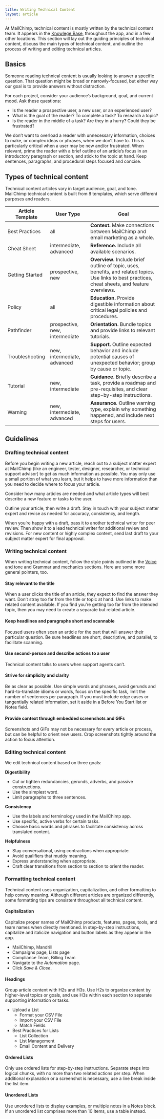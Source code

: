 ```yaml
---
title: Writing Technical Content
layout: article
---
```


At MailChimp, technical content is mostly written by the technical content team. It appears in the [Knowlege Base](http://kb.mailchimp.com), throughout the app, and in a few other locations. This section will lay out the guiding principles of technical content, discuss the main types of technical content, and outline the process of writing and editing technical articles.

## Basics

Someone reading technical content is usually looking to answer a specific question. That question might be broad or narrowly-focused, but either way our goal is to provide answers without distraction.

For each project, consider your audience’s background, goal, and current mood. Ask these questions:

- Is the reader a prospective user, a new user, or an experienced user?
- What is the goal of the reader? To complete a task? To research a topic?
- Is the reader in the middle of a task? Are they in a hurry? Could they be frustrated?

We don’t want to overload a reader with unnecessary information, choices to make, or complex ideas or phrases, when we don’t have to. This is particularly critical when a user may be new and/or frustrated. When relevant, prime the reader with a brief outline of an article’s focus in an introductory paragraph or section, and stick to the topic at hand. Keep sentences, paragraphs, and procedural steps focused and concise.

## Types of technical content

Technical content articles vary in target audience, goal, and tone. MailChimp technical content is built from 8 templates, which serve different purposes and readers.

| **Article Template** | **User Type**                  | **Goal**                                                                        |
| -------------------- | ----------------------         | ------------------------------------------------------------------------------- |
| Best Practices       | all                            | **Context.** Make connections between MailChimp and email marketing as a whole. |
| Cheat Sheet          | intermediate, advanced         | **Reference.** Include all available scenarios.                                 |
| Getting Started      | prospective, new               | **Overview.** Include brief outline of topic, uses, benefits, and related topics. Use links to best practices, cheat sheets, and feature overviews. |
| Policy               | all                            | **Education.** Provide digestible information about critical legal policies and procedures. |
| Pathfinder           | prospective, new, intermediate | **Orientation.** Bundle topics and provide links to relevant tutorials.         |
| Troubleshooting      | new, intermediate, advanced    | **Support.** Outline expected behavior and include potential causes of unexpected behavior; group by cause or topic. |
| Tutorial             | new, intermediate              | **Guidance.** Briefly describe a task, provide a roadmap and pre-requisites, and clear step-by-step instructions. |
| Warning              | new, intermediate, advanced    | **Assurance.** Outline warning type, explain why something happened, and include next steps for users. |

## Guidelines

### Drafting technical content

Before you begin writing a new article, reach out to a subject matter expert at MailChimp (like an engineer, tester, designer, researcher, or technical support advisor) to get as much information as possible. You may only use a small portion of what you learn, but it helps to have more information than you need to decide where to focus your article.

Consider how many articles are needed and what article types will best describe a new feature or tasks to the user.

Outline your article, then write a draft. Stay in touch with your subject matter expert and revise as needed for accuracy, consistency, and length.

When you’re happy with a draft, pass it to another technical writer for peer review. Then show it to a lead technical writer for additional review and revisions. For new content or highly complex content, send last draft to your subject matter expert for final approval.

### Writing technical content

When writing technical content, follow the style points outlined in the [Voice and tone](/02-voice-and-tone.html.md) and [Grammar and mechanics](/04-grammar-and-mechanics.html.md) sections. Here are some more general pointers, too.

#### Stay relevant to the title

When a user clicks the title of an article, they expect to find the answer they want. Don’t stray too far from the title or topic at hand. Use links to make related content available. If you find you’re getting too far from the intended topic, then you may need to create a separate but related article.

#### Keep headlines and paragraphs short and scannable

Focused users often scan an article for the part that will answer their particular question. Be sure headlines are short, descriptive, and parallel, to facilitate scanning.

#### Use second-person and describe actions to a user

Technical content talks to users when support agents can’t.

#### Strive for simplicity and clarity

Be as clear as possible. Use simple words and phrases, avoid gerunds and hard-to-translate idioms or words, focus on the specific task, limit the number of sentences per paragraph. If you must include edge cases or tangentially related information, set it aside in a Before You Start list or Notes field.

#### Provide context through embedded screenshots and GIFs

Screenshots and GIFs may not be necessary for every article or process, but can be helpful to orient new users. Crop screenshots tightly around the action to focus attention.

### Editing technical content

We edit technical content based on three goals:

**Digestibility**

- Cut or tighten redundancies, gerunds, adverbs, and passive constructions.
- Use the simplest word.
- Limit paragraphs to three sentences.

**Consistency**

- Use the labels and terminology used in the MailChimp app.
- Use specific, active verbs for certain tasks.
- Choose basic words and phrases to facilitate consistency across translated content.

**Helpfulness**

- Stay conversational, using contractions when appropriate.
- Avoid qualifiers that muddy meaning.
- Express understanding when appropriate.
- Craft clear transitions from section to section to orient the reader.

### Formatting technical content

Technical content uses organization, capitalization, and other formatting to help convey meaning. Although different articles are organized differently, some formatting tips are consistent throughout all technical content.

#### Capitalization

Capitalize proper names of MailChimp products, features, pages, tools, and team names when directly mentioned. In step-by-step instructions, capitalize and italicize navigation and button labels as they appear in the app.

- MailChimp, Mandrill
- Campaigns page, Lists page
- Compliance Team, Billing Team
- Navigate to the *Automation* page.
- Click *Save & Close*.

#### Headings

Group article content with H2s and H3s. Use H2s to organize content by higher-level topics or goals, and use H3s within each section to separate supporting information or tasks.

- Upload a List
  - Format your CSV File
  - Import your CSV File
  - Match Fields
- Best Practices for Lists
  - List Collection
  - List Management
  - Email Content and Delivery

#### Ordered Lists

Only use ordered lists for step-by-step instructions. Separate steps into logical chunks, with no more than two related actions per step. When additional explanation or a screenshot is necessary, use a line break inside the list item.

#### Unordered Lists

Use unordered lists to display examples, or multiple notes in a Notes block. If an unordered list comprises more than 10 items, use a table instead.

